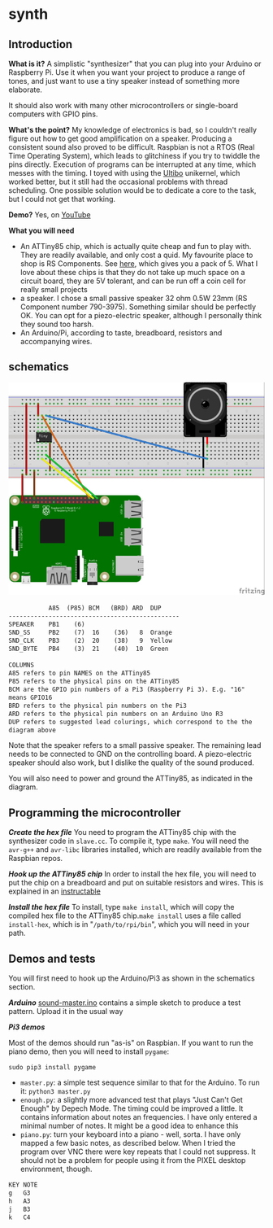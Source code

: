 # synth

## Introduction

**What is it?** A simplistic "synthesizer" that you can plug into your Arduino or Raspberry Pi. Use it when you want your project to produce a range of tones, and just want to use a tiny speaker instead of something more elaborate.

It should also work with many other microcontrollers or single-board computers with GPIO pins.

**What's the point?** My knowledge of electronics is bad, so I couldn't really figure out how to get good amplification on a speaker. Producing a consistent sound also proved to be difficult. Raspbian is not a RTOS (Real Time Operating System), which leads to glitchiness if you try to twiddle the pins directly. Execution of programs can be interrupted at any time, which messes with the timing. I toyed with using the [Ultibo](https://ultibo.org) unikernel, which worked better, but it still had the occasional problems with thread scheduling. One possible solution would be to dedicate a core to the task, but I could not get that working.

**Demo?**  Yes, on [YouTube](https://youtu.be/3DuH876Wv-k)

**What you will need**
* An ATTiny85 chip, which is actually quite cheap and fun to play with. They are readily available, and only cost a quid. My favourite place to shop is RS Components. See [here](https://uk.rs-online.com/web/p/microcontrollers/1717852/), which gives you a pack of 5. What I love about these chips is that they do not take up much space on a circuit board, they are 5V tolerant, and can be run off a coin cell for really small projects
* a speaker. I chose a small passive speaker 32 ohm 0.5W  23mm (RS Component number 790-3975). Something similar should be perfectly OK. You can opt for a piezo-electric speaker, although I personally think they sound too harsh.
* An Arduino/Pi, according to taste, breadboard, resistors and accompanying wires.

## schematics

<img src="synth_bb_1.jpg" width="800">

```
           A85  (P85) BCM   (BRD) ARD  DUP
-----------------------------------------------
SPEAKER    PB1    (6)
SND_SS     PB2    (7)  16    (36)   8  Orange
SND_CLK    PB3    (2)  20    (38)   9  Yellow
SND_BYTE   PB4    (3)  21    (40)  10  Green

COLUMNS
A85 refers to pin NAMES on the ATTiny85
P85 refers to the physical pins on the ATTiny85
BCM are the GPIO pin numbers of a Pi3 (Raspberry Pi 3). E.g. "16" means GPIO16
BRD refers to the physical pin numbers on the Pi3
ARD refers to the physical pin numbers on an Arduino Uno R3
DUP refers to suggested lead colurings, which correspond to the the diagram above
```

Note that the speaker refers to a small passive speaker. The remaining lead needs to be
connected to GND on the controlling board. A piezo-electric speaker should also work, but
I dislike the quality of the sound produced.

You will also need to power and ground the ATTiny85, as indicated in the diagram.


## Programming the microcontroller

***Create the hex file***
You need to program the ATTiny85 chip with the synthesizer code in `slave.cc`. To compile it, type `make`. You will need the `avr-g++` and `avr-libc` libraries installed, which are readily available from the Raspbian repos.

***Hook up the ATTiny85 chip***
In order to install the hex file, you will need to put the chip on a breadboard and put on suitable resistors and wires. This is explained in an [instructable](http://www.instructables.com/id/Programming-the-ATtiny85-from-Raspberry-Pi/) 


***Install the hex file***
To install, type `make install`, which will copy the compiled hex file to the ATTiny85 chip.`make install` uses a file called `install-hex`, which is in "`/path/to/rpi/bin`", which you will need in your path.


## Demos and tests

You will first need to hook up the Arduino/Pi3 as shown in the schematics section.

***Arduino*** [sound-master.ino](sound-master/sound-master.ino) contains a simple sketch to produce a test pattern. Upload it in the usual way

***Pi3 demos***

Most of the demos should run "as-is" on Raspbian. If you want to run the piano demo, then you will need to install `pygame`:
```
sudo pip3 install pygame
```

* `master.py`: a simple test sequence similar to that for the Arduino. To run it: `python3 master.py`
* `enough.py`: a slightly more advanced test that plays "Just Can't Get Enough" by Depech Mode. The timing could be improved a little. It contains information about notes an frequencies. I have only entered a minimal number of notes. It might be a good idea to enhance this
* `piano.py`: turn your keyboard into a piano - well, sorta. I have only mapped a few basic notes, as described below. When I tried the program over VNC there were key repeats that I could not suppress. It should not be a problem for people using it from the PIXEL desktop environment, though.

```
KEY NOTE
g   G3
h   A3
j   B3
k   C4
```




